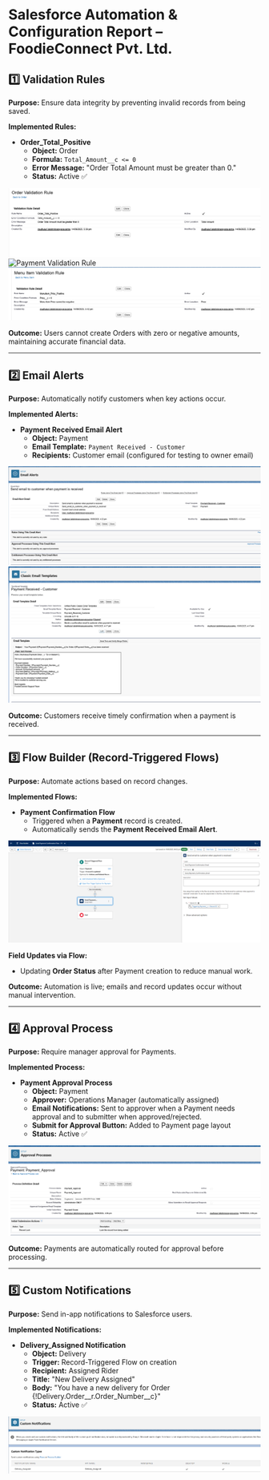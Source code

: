 # Salesforce Automation & Configuration Report – FoodieConnect Pvt. Ltd.


## 1️⃣ Validation Rules
**Purpose:** Ensure data integrity by preventing invalid records from being saved.  

**Implemented Rules:**
- **Order_Total_Positive**  
  - **Object:** Order  
  - **Formula:** `Total_Amount__c <= 0`  
  - **Error Message:** "Order Total Amount must be greater than 0."  
  - **Status:** Active ✅  

![Order Validation Rule](images/order_validationrule.png)  
![Payment Validation Rule](images/payment_validation_rule.png) 
![Menu Item Validation Rule](images/menuitem-validationrule.png)  

**Outcome:** Users cannot create Orders with zero or negative amounts, maintaining accurate financial data.  

---

## 2️⃣ Email Alerts
**Purpose:** Automatically notify customers when key actions occur.  

**Implemented Alerts:**
- **Payment Received Email Alert**  
  - **Object:** Payment  
  - **Email Template:** `Payment Received - Customer`  
  - **Recipients:** Customer email (configured for testing to owner email)  

![Email Alerts](images/email_Alerts.png)  
![Email Template](images/emailtemplate.png)  

**Outcome:** Customers receive timely confirmation when a payment is received.  

---

## 3️⃣ Flow Builder (Record-Triggered Flows)
**Purpose:** Automate actions based on record changes.  

**Implemented Flows:**
- **Payment Confirmation Flow**  
  - Triggered when a **Payment** record is created.  
  - Automatically sends the **Payment Received Email Alert**.  

![Flow Builder](images/flow_builder.png)  

**Field Updates via Flow:**
- Updating **Order Status** after Payment creation to reduce manual work.  

**Outcome:** Automation is live; emails and record updates occur without manual intervention.  

---

## 4️⃣ Approval Process
**Purpose:** Require manager approval for Payments.  

**Implemented Process:**
- **Payment Approval Process**  
  - **Object:** Payment  
  - **Approver:** Operations Manager (automatically assigned)  
  - **Email Notifications:** Sent to approver when a Payment needs approval and to submitter when approved/rejected.  
  - **Submit for Approval Button:** Added to Payment page layout  
  - **Status:** Active ✅  

![Approval Process](images/approval-process.png)  

**Outcome:** Payments are automatically routed for approval before processing.  

---

## 5️⃣ Custom Notifications
**Purpose:** Send in-app notifications to Salesforce users.  

**Implemented Notifications:**
- **Delivery_Assigned Notification**  
  - **Object:** Delivery  
  - **Trigger:** Record-Triggered Flow on creation  
  - **Recipient:** Assigned Rider  
  - **Title:** "New Delivery Assigned"  
  - **Body:** "You have a new delivery for Order {!Delivery.Order__r.Order_Number__c}"  
  - **Status:** Active ✅  

![Custom Notifications](images/custom-notification.png)  

